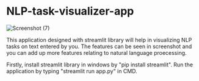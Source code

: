 # NLP-task-visualizer-app


![Screenshot (7)](https://user-images.githubusercontent.com/39756589/85924804-24d74a80-b8b2-11ea-8d82-54b564d0bc8e.png)

This application designed with streamlit library will help in visualizing NLP tasks on text entered by you.
The features can be seen in screenshot and you can add up more features relating to natural language proecessing.

Firstly, install streamlit library in windows by "pip install streamlit".
Run the application by typing "streamlit run app.py" in CMD.
